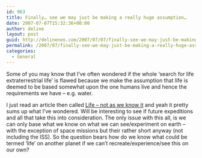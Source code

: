 ```yaml
---
id: 963
title: Finally… see we may just be making a really huge assumption…
date: 2007-07-07T15:32:36+00:00
author: deline
layout: post
guid: http://delineneo.com/2007/07/07/finally-see-we-may-just-be-making-a-really-huge-assumption/
permalink: /2007/07/finally-see-we-may-just-be-making-a-really-huge-assumption/
categories:
  - General
---
```

Some of you may know that I&#8217;ve often wondered if the whole &#8216;search for life extraterrestrial life&#8217; is flawed because we make the assumption that life is deemed to be based somewhat upon the one humans live and hence the requirements we have &#8211; e.g. water.

I just read an article then called [Life &#8211; not as we know it](http://www.smh.com.au/news/science/life--not-as-we-know-it/2007/07/07/1183351494657.html) and yeah it pretty sums up what I&#8217;ve wondered. Will be interesting to see if future expeditions and all that take this into consideration. The only issue with this all, is we can only base what we know on what we can see/experiment on earth &#8211; with the exception of space missions but their rather short anyway (not including the ISS). So the question bears how do we know what could be termed &#8216;life&#8217; on another planet if we can&#8217;t recreate/experience/see this on our own?